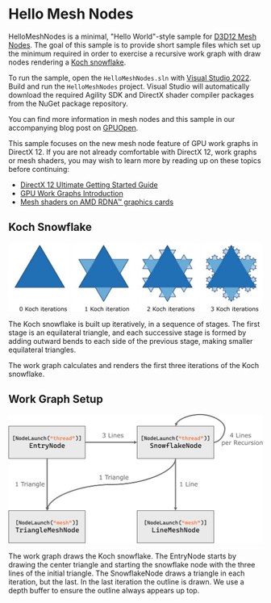 # Hello Mesh Nodes

HelloMeshNodes is a minimal, "Hello World"-style sample for [D3D12 Mesh Nodes](https://microsoft.github.io/DirectX-Specs/d3d/WorkGraphs.html#mesh-nodes). The goal of this sample is to provide short sample files which set up the minimum required in order to exercise a recursive work graph with draw nodes rendering a [Koch snowflake](https://en.wikipedia.org/wiki/Koch_snowflake).

To run the sample, open the `HelloMeshNodes.sln` with [Visual Studio 2022](https://visualstudio.microsoft.com/downloads/).
Build and run the `HelloMeshNodes` project. Visual Studio will automatically download the required Agility SDK and DirectX shader compiler packages from the NuGet package repository.

You can find more information in mesh nodes and this sample in our accompanying blog post on [GPUOpen](https://gpuopen.com/learn/work_graphs_mesh_nodes).

This sample focuses on the new mesh node feature of GPU work graphs in DirectX 12. If you are not already comfortable with DirectX 12, work graphs or mesh shaders, you may wish to learn more by reading up on these topics before continuing:
- [DirectX 12 Ultimate Getting Started Guide](https://devblogs.microsoft.com/directx/directx-12-ultimate-getting-started-guide/)
- [GPU Work Graphs Introduction](https://gpuopen.com/learn/gpu-work-graphs/gpu-work-graphs-intro/)
- [Mesh shaders on AMD RDNA™ graphics cards](https://gpuopen.com/learn/mesh_shaders/mesh_shaders-index/)

## Koch Snowflake 
![koch snowflake](./figures/iterations.png)

The Koch snowflake is built up iteratively, in a sequence of stages. The first stage is an equilateral triangle, and each successive stage is formed by adding outward bends to each side of the previous stage, making smaller equilateral triangles. 

The work graph calculates and renders the first three iterations of the Koch snowflake.

## Work Graph Setup

![work graph](./figures/graph.png)

The work graph draws the Koch snowflake. 
The EntryNode starts by drawing the center triangle and starting the snowflake node with the three lines of the initial triangle.
The SnowflakeNode draws a triangle in each iteration, but the last.
In the last iteration the outline is drawn. We use a depth buffer to ensure the outline always appears up top.